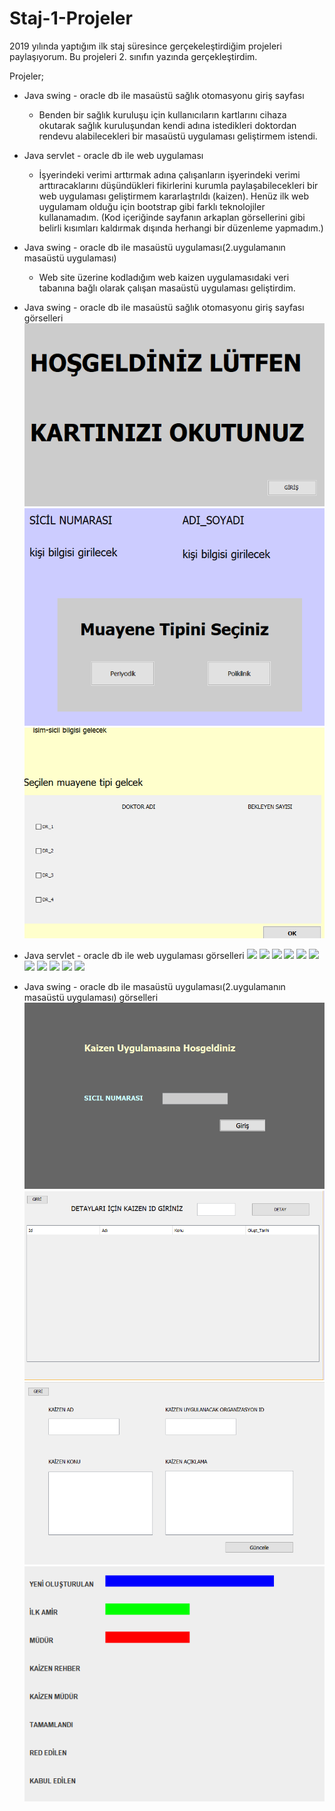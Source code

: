 # Staj-1-Projeler

2019 yılında yaptığım ilk staj süresince gerçekeleştirdiğim projeleri paylaşıyorum. Bu projeleri 2. sınıfın yazında gerçekleştirdim. 

Projeler;
* Java swing - oracle db ile masaüstü sağlık otomasyonu giriş sayfası
  + Benden bir sağlık kuruluşu için kullanıcıların kartlarını cihaza okutarak sağlık kuruluşundan kendi adına istedikleri doktordan rendevu alabilecekleri bir masaüstü uygulaması geliştirmem istendi. 
   
* Java servlet - oracle db ile web uygulaması
  + İşyerindeki verimi arttırmak adına çalışanların işyerindeki verimi arttıracaklarını düşündükleri fikirlerini kurumla paylaşabilecekleri bir web uygulaması geliştirmem kararlaştrıldı (kaizen). Henüz ilk web uygulamam olduğu için bootstrap gibi farklı teknolojiler kullanamadım. (Kod içeriğinde sayfanın arkaplan görsellerini gibi belirli kısımları kaldırmak dışında herhangi bir düzenleme yapmadım.)
 
* Java swing - oracle db ile masaüstü uygulaması(2.uygulamanın masaüstü uygulaması)
  + Web site üzerine kodladığım web kaizen uygulamasıdaki veri tabanına bağlı olarak çalışan masaüstü uygulaması geliştirdim.  


* Java swing - oracle db ile masaüstü sağlık otomasyonu giriş sayfası görselleri
![](https://github.com/MFurkanILKEL/Staj-1-Projeler/blob/main/G%C3%96RSELLER/sa%C4%9Fl%C4%B1k/1.png)
![](https://github.com/MFurkanILKEL/Staj-1-Projeler/blob/main/G%C3%96RSELLER/sa%C4%9Fl%C4%B1k/2.png)
![](https://github.com/MFurkanILKEL/Staj-1-Projeler/blob/main/G%C3%96RSELLER/sa%C4%9Fl%C4%B1k/3.png)

* Java servlet - oracle db ile web uygulaması görselleri
![](https://github.com/MFurkanILKEL/Staj-1-Projeler/blob/main/G%C3%96RSELLER/kaizen%20web/1.png)
![](https://github.com/MFurkanILKEL/Staj-1-Projeler/blob/main/G%C3%96RSELLER/kaizen%20web/2.png)
![](https://github.com/MFurkanILKEL/Staj-1-Projeler/blob/main/G%C3%96RSELLER/kaizen%20web/3.png)
![](https://github.com/MFurkanILKEL/Staj-1-Projeler/blob/main/G%C3%96RSELLER/kaizen%20web/4.png)
![](https://github.com/MFurkanILKEL/Staj-1-Projeler/blob/main/G%C3%96RSELLER/kaizen%20web/5-1.png)
![](https://github.com/MFurkanILKEL/Staj-1-Projeler/blob/main/G%C3%96RSELLER/kaizen%20web/5-2.png)
![](https://github.com/MFurkanILKEL/Staj-1-Projeler/blob/main/G%C3%96RSELLER/kaizen%20web/5.png)
![](https://github.com/MFurkanILKEL/Staj-1-Projeler/blob/main/G%C3%96RSELLER/kaizen%20web/6.png)
![](https://github.com/MFurkanILKEL/Staj-1-Projeler/blob/main/G%C3%96RSELLER/kaizen%20web/7.png)
![](https://github.com/MFurkanILKEL/Staj-1-Projeler/blob/main/G%C3%96RSELLER/kaizen%20web/8.png)
![](https://github.com/MFurkanILKEL/Staj-1-Projeler/blob/main/G%C3%96RSELLER/kaizen%20web/9.png)

* Java swing - oracle db ile masaüstü uygulaması(2.uygulamanın masaüstü uygulaması) görselleri
![](https://github.com/MFurkanILKEL/Staj-1-Projeler/blob/main/G%C3%96RSELLER/kaizen%20masa%C3%BCst%C3%BC/1.png)
![](https://github.com/MFurkanILKEL/Staj-1-Projeler/blob/main/G%C3%96RSELLER/kaizen%20masa%C3%BCst%C3%BC/2.png)
![](https://github.com/MFurkanILKEL/Staj-1-Projeler/blob/main/G%C3%96RSELLER/kaizen%20masa%C3%BCst%C3%BC/3.png)
![](https://github.com/MFurkanILKEL/Staj-1-Projeler/blob/main/G%C3%96RSELLER/kaizen%20masa%C3%BCst%C3%BC/4.png)
